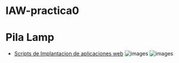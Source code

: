 # IAW-practica0
# Pila Lamp
- [Scripts de Implantacion de aplicaciones web](apache.sh)
![images](IAW-practica0/aplicacion.png)
![images](IAW-practica0/unnamed.png)

